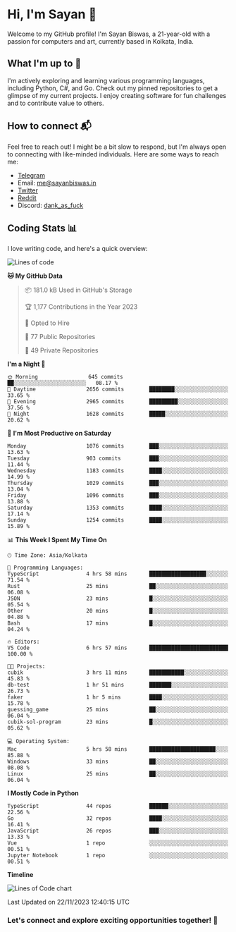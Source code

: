 # Hi, I'm Sayan 👋

Welcome to my GitHub profile! I'm Sayan Biswas, a 21-year-old with a passion for computers and art, currently based in Kolkata, India.

## What I'm up to 🚀

I'm actively exploring and learning various programming languages, including Python, C#, and Go. Check out my pinned repositories to get a glimpse of my current projects. I enjoy creating software for fun challenges and to contribute value to others.

## How to connect 📬

Feel free to reach out! I might be a bit slow to respond, but I'm always open to connecting with like-minded individuals. Here are some ways to reach me:

- [Telegram](https://t.me/dank_as_fuck)
- Email: [me@sayanbiswas.in](mailto:me@sayanbiswas.in)
- [Twitter](https://twitter.com/TheDankDel)
- [Reddit](https://www.reddit.com/user/dank_as_fuck_/)
- Discord: [dank_as_fuck](https://discordapp.com/users/506536929152466945)

## Coding Stats 📊

I love writing code, and here's a quick overview:

<!--START_SECTION:waka-->
![Lines of code](https://img.shields.io/badge/From%20Hello%20World%20I%27ve%20Written-6.5%20million%20lines%20of%20code-blue)

**🐱 My GitHub Data** 

> 📦 181.0 kB Used in GitHub's Storage 
 > 
> 🏆 1,177 Contributions in the Year 2023
 > 
> 💼 Opted to Hire
 > 
> 📜 77 Public Repositories 
 > 
> 🔑 49 Private Repositories 
 > 
**I'm a Night 🦉** 

```text
🌞 Morning                645 commits         ██░░░░░░░░░░░░░░░░░░░░░░░   08.17 % 
🌆 Daytime                2656 commits        ████████░░░░░░░░░░░░░░░░░   33.65 % 
🌃 Evening                2965 commits        █████████░░░░░░░░░░░░░░░░   37.56 % 
🌙 Night                  1628 commits        █████░░░░░░░░░░░░░░░░░░░░   20.62 % 
```
📅 **I'm Most Productive on Saturday** 

```text
Monday                   1076 commits        ███░░░░░░░░░░░░░░░░░░░░░░   13.63 % 
Tuesday                  903 commits         ███░░░░░░░░░░░░░░░░░░░░░░   11.44 % 
Wednesday                1183 commits        ████░░░░░░░░░░░░░░░░░░░░░   14.99 % 
Thursday                 1029 commits        ███░░░░░░░░░░░░░░░░░░░░░░   13.04 % 
Friday                   1096 commits        ███░░░░░░░░░░░░░░░░░░░░░░   13.88 % 
Saturday                 1353 commits        ████░░░░░░░░░░░░░░░░░░░░░   17.14 % 
Sunday                   1254 commits        ████░░░░░░░░░░░░░░░░░░░░░   15.89 % 
```


📊 **This Week I Spent My Time On** 

```text
🕑︎ Time Zone: Asia/Kolkata

💬 Programming Languages: 
TypeScript               4 hrs 58 mins       ██████████████████░░░░░░░   71.54 % 
Rust                     25 mins             ██░░░░░░░░░░░░░░░░░░░░░░░   06.08 % 
JSON                     23 mins             █░░░░░░░░░░░░░░░░░░░░░░░░   05.54 % 
Other                    20 mins             █░░░░░░░░░░░░░░░░░░░░░░░░   04.88 % 
Bash                     17 mins             █░░░░░░░░░░░░░░░░░░░░░░░░   04.24 % 

🔥 Editors: 
VS Code                  6 hrs 57 mins       █████████████████████████   100.00 % 

🐱‍💻 Projects: 
cubik                    3 hrs 11 mins       ███████████░░░░░░░░░░░░░░   45.83 % 
db-test                  1 hr 51 mins        ███████░░░░░░░░░░░░░░░░░░   26.73 % 
faker                    1 hr 5 mins         ████░░░░░░░░░░░░░░░░░░░░░   15.78 % 
guessing_game            25 mins             ██░░░░░░░░░░░░░░░░░░░░░░░   06.04 % 
cubik-sol-program        23 mins             █░░░░░░░░░░░░░░░░░░░░░░░░   05.62 % 

💻 Operating System: 
Mac                      5 hrs 58 mins       █████████████████████░░░░   85.88 % 
Windows                  33 mins             ██░░░░░░░░░░░░░░░░░░░░░░░   08.08 % 
Linux                    25 mins             ██░░░░░░░░░░░░░░░░░░░░░░░   06.04 % 
```

**I Mostly Code in Python** 

```text
TypeScript               44 repos            ██████░░░░░░░░░░░░░░░░░░░   22.56 % 
Go                       32 repos            ████░░░░░░░░░░░░░░░░░░░░░   16.41 % 
JavaScript               26 repos            ███░░░░░░░░░░░░░░░░░░░░░░   13.33 % 
Vue                      1 repo              ░░░░░░░░░░░░░░░░░░░░░░░░░   00.51 % 
Jupyter Notebook         1 repo              ░░░░░░░░░░░░░░░░░░░░░░░░░   00.51 % 
```



**Timeline**

![Lines of Code chart](https://raw.githubusercontent.com/Dank-del/Dank-del/main/assets/bar_graph.png)


 Last Updated on 22/11/2023 12:40:15 UTC
<!--END_SECTION:waka-->

### Let's connect and explore exciting opportunities together! 🚀
